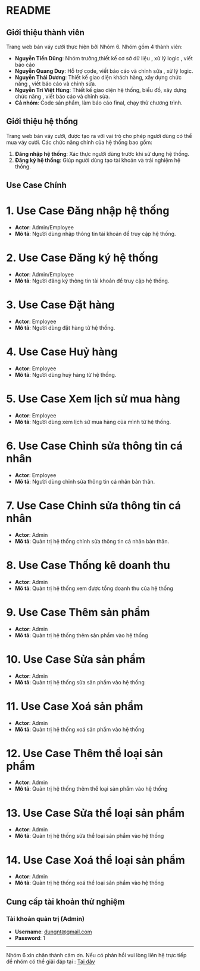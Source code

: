 # README

## Giới thiệu thành viên

Trang web bán váy cưới thực hiện bởi Nhóm 6. Nhóm gồm 4 thành viên:

- **Nguyễn Tiến Dũng**: Nhóm trưởng,thiết kế cơ sở dữ liệu , xử lý logic , viết báo cáo
- **Nguyễn Quang Duy**: Hỗ trợ code, viết báo cáo và chỉnh sửa , xử lý logic.
- **Nguyễn Thái Dương**: Thiết kế giao diện khách hàng, xây dựng chức năng , viết báo cáo và chỉnh sửa.
- **Nguyễn Trí Việt Hùng**: Thiết kế giao diện hệ thống, biểu đồ, xây dựng chức năng , viết báo cáo và chỉnh sửa.
- **Cả nhóm**: Code sản phẩm, làm báo cáo final, chạy thử chương trình.

## Giới thiệu hệ thống

Trang web bán váy cưới, được tạo ra với vai trò cho phép người dùng có thể mua váy cưới. Các chức năng chính của hệ thống bao gồm:

1. **Đăng nhập hệ thống**: Xác thực người dùng trước khi sử dụng hệ thống.
2. **Đăng ký hệ thống**: Giúp người dùng tạo tài khoản và trải nghiệm hệ thống.
## Use Case Chính

# 1. Use Case Đăng nhập hệ thống
- **Actor**: Admin/Employee
- **Mô tả**: Người dùng nhập thông tin tài khoản để truy cập hệ thống.

# 2. Use Case Đăng ký hệ thống
- **Actor**: Admin/Employee
- **Mô tả**: Người đăng ký thông tin tài khoản để truy cập hệ thống.

# 3. Use Case Đặt hàng
- **Actor**: Employee
- **Mô tả**: Người dùng đặt hàng từ hệ thống.

# 4. Use Case Huỷ hàng
- **Actor**: Employee
- **Mô tả**: Người dùng huỷ hàng từ hệ thống.

# 5. Use Case Xem lịch sử mua hàng
- **Actor**: Employee
- **Mô tả**: Người dùng xem lịch sử mua hàng của mình từ hệ thống.

# 6. Use Case Chỉnh sửa thông tin cá nhân
- **Actor**: Employee
- **Mô tả**: Người dùng chỉnh sửa thông tin cá nhân bản thân.

# 7. Use Case Chỉnh sửa thông tin cá nhân
- **Actor**: Admin
- **Mô tả**: Quản trị hệ thống chỉnh sửa thông tin cá nhân bản thân.

# 8. Use Case Thống kê doanh thu
- **Actor**: Admin
- **Mô tả**: Quản trị hệ thống xem được tổng doanh thu của hệ thống

# 9. Use Case Thêm sản phẩm
- **Actor**: Admin
- **Mô tả**: Quản trị hệ thống thêm sản phẩm vào hệ thống

# 10. Use Case Sửa sản phẩm
- **Actor**: Admin
- **Mô tả**: Quản trị hệ thống sửa sản phẩm vào hệ thống

# 11. Use Case Xoá sản phẩm
- **Actor**: Admin
- **Mô tả**: Quản trị hệ thống xoá sản phẩm vào hệ thống

# 12. Use Case Thêm thể loại sản phẩm
- **Actor**: Admin
- **Mô tả**: Quản trị hệ thống thêm thể loại sản phẩm vào hệ thống

# 13. Use Case Sửa thể loại sản phẩm
- **Actor**: Admin
- **Mô tả**: Quản trị hệ thống sửa thể loại sản phẩm vào hệ thống

# 14. Use Case Xoá thể loại sản phẩm
- **Actor**: Admin
- **Mô tả**: Quản trị hệ thống xoá thể loại sản phẩm vào hệ thống

## Cung cấp tài khoản thử nghiệm

### Tài khoản quản trị (Admin)
- **Username**: dungnt@gmail.com
- **Password**: 1

---
Nhóm 6 xin chân thành cảm ơn. Nếu có phản hồi vui lòng liên hệ trực tiếp để nhóm có thể giải đáp tại : <a href="https://www.facebook.com/sbtc.bekend">Tại đây</a>

